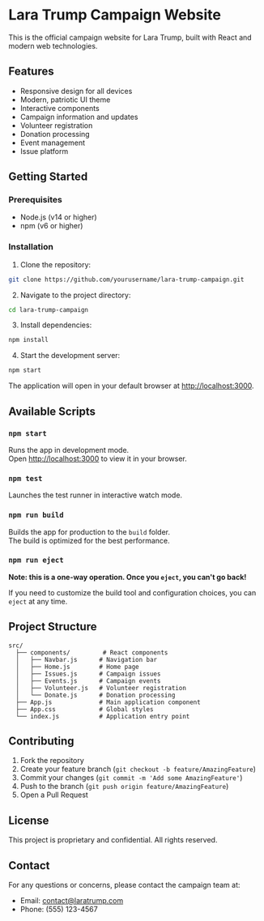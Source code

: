 # Lara Trump Campaign Website

This is the official campaign website for Lara Trump, built with React and modern web technologies.

## Features

- Responsive design for all devices
- Modern, patriotic UI theme
- Interactive components
- Campaign information and updates
- Volunteer registration
- Donation processing
- Event management
- Issue platform

## Getting Started

### Prerequisites

- Node.js (v14 or higher)
- npm (v6 or higher)

### Installation

1. Clone the repository:
```bash
git clone https://github.com/yourusername/lara-trump-campaign.git
```

2. Navigate to the project directory:
```bash
cd lara-trump-campaign
```

3. Install dependencies:
```bash
npm install
```

4. Start the development server:
```bash
npm start
```

The application will open in your default browser at [http://localhost:3000](http://localhost:3000).

## Available Scripts

### `npm start`

Runs the app in development mode.\
Open [http://localhost:3000](http://localhost:3000) to view it in your browser.

### `npm test`

Launches the test runner in interactive watch mode.

### `npm run build`

Builds the app for production to the `build` folder.\
The build is optimized for the best performance.

### `npm run eject`

**Note: this is a one-way operation. Once you `eject`, you can't go back!**

If you need to customize the build tool and configuration choices, you can `eject` at any time.

## Project Structure

```
src/
  ├── components/         # React components
  │   ├── Navbar.js      # Navigation bar
  │   ├── Home.js        # Home page
  │   ├── Issues.js      # Campaign issues
  │   ├── Events.js      # Campaign events
  │   ├── Volunteer.js   # Volunteer registration
  │   └── Donate.js      # Donation processing
  ├── App.js             # Main application component
  ├── App.css            # Global styles
  └── index.js           # Application entry point
```

## Contributing

1. Fork the repository
2. Create your feature branch (`git checkout -b feature/AmazingFeature`)
3. Commit your changes (`git commit -m 'Add some AmazingFeature'`)
4. Push to the branch (`git push origin feature/AmazingFeature`)
5. Open a Pull Request

## License

This project is proprietary and confidential. All rights reserved.

## Contact

For any questions or concerns, please contact the campaign team at:
- Email: contact@laratrump.com
- Phone: (555) 123-4567

